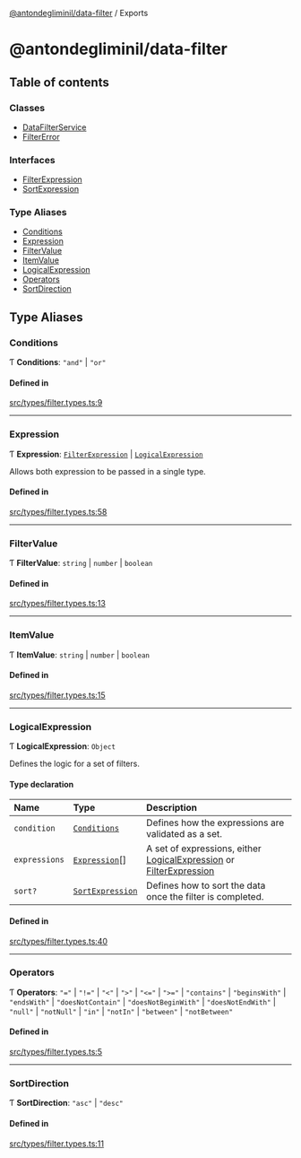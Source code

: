 [@antondegliminil/data-filter](README.md) / Exports

# @antondegliminil/data-filter

## Table of contents

### Classes

- [DataFilterService](classes/DataFilterService.md)
- [FilterError](classes/FilterError.md)

### Interfaces

- [FilterExpression](interfaces/FilterExpression.md)
- [SortExpression](interfaces/SortExpression.md)

### Type Aliases

- [Conditions](modules.md#conditions)
- [Expression](modules.md#expression)
- [FilterValue](modules.md#filtervalue)
- [ItemValue](modules.md#itemvalue)
- [LogicalExpression](modules.md#logicalexpression)
- [Operators](modules.md#operators)
- [SortDirection](modules.md#sortdirection)

## Type Aliases

### Conditions

Ƭ **Conditions**: ``"and"`` \| ``"or"``

#### Defined in

[src/types/filter.types.ts:9](https://github.com/liminillabs/Data-Filter/blob/214e966/src/types/filter.types.ts#L9)

___

### Expression

Ƭ **Expression**: [`FilterExpression`](interfaces/FilterExpression.md) \| [`LogicalExpression`](modules.md#logicalexpression)

Allows both expression to be passed in a single type.

#### Defined in

[src/types/filter.types.ts:58](https://github.com/liminillabs/Data-Filter/blob/214e966/src/types/filter.types.ts#L58)

___

### FilterValue

Ƭ **FilterValue**: `string` \| `number` \| `boolean`

#### Defined in

[src/types/filter.types.ts:13](https://github.com/liminillabs/Data-Filter/blob/214e966/src/types/filter.types.ts#L13)

___

### ItemValue

Ƭ **ItemValue**: `string` \| `number` \| `boolean`

#### Defined in

[src/types/filter.types.ts:15](https://github.com/liminillabs/Data-Filter/blob/214e966/src/types/filter.types.ts#L15)

___

### LogicalExpression

Ƭ **LogicalExpression**: `Object`

Defines the logic for a set of filters.

#### Type declaration

| Name | Type | Description |
| :------ | :------ | :------ |
| `condition` | [`Conditions`](modules.md#conditions) | Defines how the expressions are validated as a set. |
| `expressions` | [`Expression`](modules.md#expression)[] | A set of expressions, either [LogicalExpression](modules.md#logicalexpression) or [FilterExpression](interfaces/FilterExpression.md) |
| `sort?` | [`SortExpression`](interfaces/SortExpression.md) | Defines how to sort the data once the filter is completed. |

#### Defined in

[src/types/filter.types.ts:40](https://github.com/liminillabs/Data-Filter/blob/214e966/src/types/filter.types.ts#L40)

___

### Operators

Ƭ **Operators**: ``"="`` \| ``"!="`` \| ``"<"`` \| ``">"`` \| ``"<="`` \| ``">="`` \| ``"contains"`` \| ``"beginsWith"`` \| ``"endsWith"`` \| ``"doesNotContain"`` \| ``"doesNotBeginWith"`` \| ``"doesNotEndWith"`` \| ``"null"`` \| ``"notNull"`` \| ``"in"`` \| ``"notIn"`` \| ``"between"`` \| ``"notBetween"``

#### Defined in

[src/types/filter.types.ts:5](https://github.com/liminillabs/Data-Filter/blob/214e966/src/types/filter.types.ts#L5)

___

### SortDirection

Ƭ **SortDirection**: ``"asc"`` \| ``"desc"``

#### Defined in

[src/types/filter.types.ts:11](https://github.com/liminillabs/Data-Filter/blob/214e966/src/types/filter.types.ts#L11)
